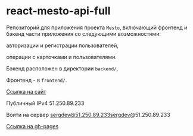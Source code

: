 # react-mesto-api-full

Репозиторий для приложения проекта `Mesto`, включающий фронтенд и бэкенд части приложения со следующими возможностями:

авторизации и регистрации пользователей,

 операции с карточками и пользователями.

Бэкенд расположен в директории `backend/`,

Фронтенд - в `frontend/`.

[Ссылка на сайт](https://front-szh.students.nomorepartiesxyz.ru)

Публичный IPv4 51.250.89.233

Войти на сервер sergdev@51.250.89.233sergdev@51.250.89.233

[Ссылка на gh-pages](https://sergzhikhdev.github.io/react-mesto-api-full)
